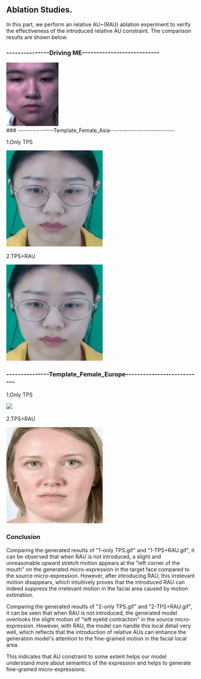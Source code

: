 ## Ablation Studies.

In this part, we perform an relative AU~(RAU) ablation experiment to verify the effectiveness of the introduced relative AU constraint. The comparison results are shown below.
### ---------------Driving ME---------------------------
<div style="align: center">
<img src="gifs/Driving_ME.gif"/>
</div>
### ---------------Template_Female_Asia---------------------------

1.Only TPS

<div style="align: center">
<img src="gifs/1-only TPS.gif"/>
</div>

2.TPS+RAU

<div style="align: center">
<img src="gifs/1-TPS+RAU.gif"/>
</div>



### ---------------Template_Female_Europe---------------------------
1.Only TPS

<div style="align: center">
<img src="gifs/2-only TPS"/>
</div>

2.TPS+RAU

<div style="align: center">
<img src="gifs/2-TPS+RAU.gif"/>
</div>

### Conclusion
Comparing the generated results of "1-only TPS.gif" and "1-TPS+RAU.gif", it can be observed that when RAU is not introduced, a slight and unreasonable upward stretch motion appears at the "left corner of the mouth" on the generated micro-expression in the target face compared to the source micro-expression. However, after introducing RAU, this irrelevant motion disappears, which intuitively proves that the introduced RAU can indeed suppress the irrelevant motion in the facial area caused by motion estimation.
	
Comparing the generated results of "2-only TPS.gif" and "2-TPS+RAU.gif", it can be seen that when RAU is not introduced, the generated model overlooks the slight motion of "left eyelid contraction" in the source micro-expression. However, with RAU, the model can handle this local detail very well, which reflects that the introduction of relative AUs can enhance the generation model's attention to the fine-grained motion in the facial local area.

This indicates that AU constraint to some extent helps our model understand more about semantics of the expression and helps to generate fine-grained micro-expressions.

